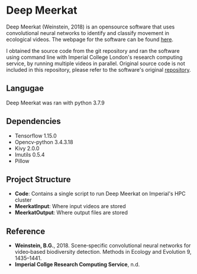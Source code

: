 # Deep Meerkat
Deep Meerkat (Weinstein, 2018) is an opensource software that uses convolutional neural networks to identify and classify movement in ecological videos. The webpage for the software can be found [here](http://benweinstein.weebly.com/deepmeerkat.html).

I obtained the source code from the git repository and ran the software using command line with Imperial College London's research computing service, by running multiple videos in parallel. Original source code is not included in this repository, please refer to the software's original [repository](https://github.com/bw4sz/DeepMeerkat).

## Langugae
Deep Meerkat was ran with python 3.7.9

## Dependencies
- Tensorflow 1.15.0
- Opencv-python 3.4.3.18
- Kivy 2.0.0
- Imutils 0.5.4
- Pillow

## Project Structure
- **Code**: Contains a single script to run Deep Meerkat on Imperial's HPC cluster
- **MeerkatInput**: Where input videos are stored  
- **MeerkatOutput**: Where output files are stored  


## Reference
- **Weinstein, B.G.**, 2018. Scene‐specific convolutional neural networks for video‐based biodiversity detection. Methods in Ecology and Evolution 9, 1435–1441.  
- **Imperial Collge Research Computing Service**, n.d.